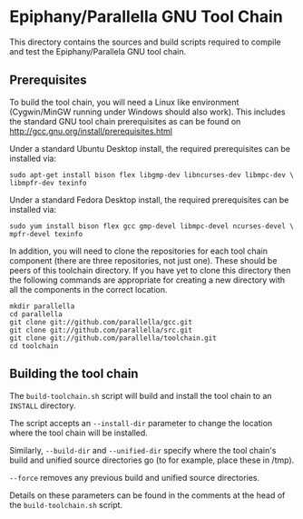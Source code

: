 Epiphany/Parallella GNU Tool Chain
==================================

This directory contains the sources and build scripts required to compile and
test the Epiphany/Parallela GNU tool chain.

Prerequisites
-------------

To build the tool chain, you will need a Linux like environment (Cygwin/MinGW
running under Windows should also work). This includes the standard GNU tool
chain prerequisites as can be found on http://gcc.gnu.org/install/prerequisites.html

Under a standard Ubuntu Desktop install, the required prerequisites can be
installed via:

    sudo apt-get install bison flex libgmp-dev libncurses-dev libmpc-dev \
    libmpfr-dev texinfo

Under a standard Fedora Desktop install, the required prerequisites can be
installed via:

    sudo yum install bison flex gcc gmp-devel libmpc-devel ncurses-devel \
    mpfr-devel texinfo

In addition, you will need to clone the repositories for each tool chain
component (there are three repositories, not just one). These should be
peers of this toolchain directory. If you have yet to clone this directory
then the following commands are appropriate for creating a new directory
with all the components in the correct location.

    mkdir parallella
    cd parallella
    git clone git://github.com/parallella/gcc.git
    git clone git://github.com/parallella/src.git
    git clone git://github.com/parallella/toolchain.git
    cd toolchain


Building the tool chain
-----------------------

The `build-toolchain.sh` script will build and install the tool chain to an
`INSTALL` directory.

The script accepts an `--install-dir` parameter to change the location
where the tool chain will be installed.

Similarly, `--build-dir` and `--unified-dir` specify where the tool chain's
build and unified source directories go (to for example, place these in /tmp).

`--force` removes any previous build and unified source directories.

Details on these parameters can be found in the comments at the head of the
`build-toolchain.sh` script.

